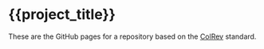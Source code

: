 # {{project_title}}

These are the GitHub pages for a repository based on the [ColRev](https://github.com/CoLRev-Environment/colrev) standard.